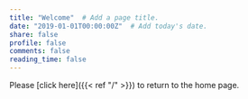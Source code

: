 ```yaml
---
title: "Welcome"  # Add a page title.
date: "2019-01-01T00:00:00Z"  # Add today's date.
share: false
profile: false
comments: false
reading_time: false
---
```


Please [click here]({{< ref "/" >}}) to return to the home page.

<script>
    window.location.replace("/");
</script>